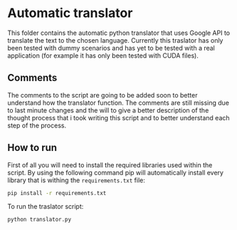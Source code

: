 # Automatic translator

This folder contains the automatic python translator that uses Google API
to translate the text to the chosen language.
Currently this traslator has only been tested with dummy scenarios and has
yet to be tested with a real application (for example it has only been
tested with CUDA files).

## Comments
The comments to the script are going to be added soon to better understand
how the translator function.
The comments are still missing due to last minute changes and the will to
give a better description of the thought process that i took writing this
script and to better understand each step of the process.

## How to run
First of all you will need to install the required libraries used within the
script.
By using the following command pip will automatically install every library
that is withing the `requirements.txt` file:

```bash
pip install -r requirements.txt
```

To run the traslator script:

```bash
python translator.py
```
